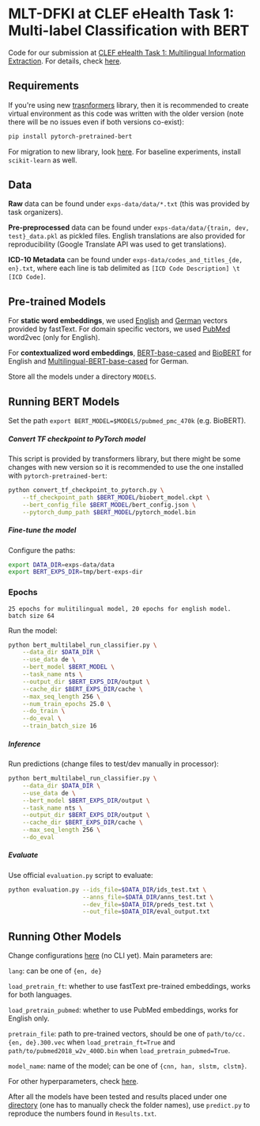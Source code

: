 # MLT-DFKI at CLEF eHealth Task 1: Multi-label Classification with BERT #

Code for our submission at [CLEF eHealth Task 1: Multilingual Information Extraction](https://clefehealth.imag.fr/?page_id=171). For details, check [here](http://ceur-ws.org/Vol-2380/paper_67.pdf).

## Requirements
If you're using new [trasnformers](https://github.com/huggingface/transformers) library, then it is recommended to create virtual environment as this code was written with the older version (note there will be no issues even if both versions co-exist):
```bash
pip install pytorch-pretrained-bert
```
For migration to new library, look [here](https://github.com/huggingface/transformers#migrating-from-pytorch-pretrained-bert-to-transformers). For baseline experiments, install `scikit-learn` as well.

## Data
**Raw** data can be found under `exps-data/data/*.txt` (this was provided by task organizers).

**Pre-preprocessed** data can be found under `exps-data/data/{train, dev, test}_data.pkl` as pickled files. English translations are also provided for reproducibility (Google Translate API was used to get translations). 

**ICD-10 Metadata** can be found under `exps-data/codes_and_titles_{de, en}.txt`, where each line is tab delimited as `[ICD Code Description] \t [ICD Code]`.

## Pre-trained Models

For **static word embeddings**, we used [English](https://dl.fbaipublicfiles.com/fasttext/vectors-crawl/cc.en.300.vec.gz) and [German](https://dl.fbaipublicfiles.com/fasttext/vectors-crawl/cc.de.300.vec.gz) vectors provided by fastText. For domain specific vectors, we used [PubMed](https://archive.org/details/pubmed2018_w2v_400D.tar) word2vec (only for English).

For **contextualized word embeddings**, [BERT-base-cased](https://storage.googleapis.com/bert_models/2018_10_18/cased_L-12_H-768_A-12.zip) and [BioBERT](https://github.com/naver/biobert-pretrained/releases/tag/v1.0-pubmed-pmc) for English and [Multilingual-BERT-base-cased](https://storage.googleapis.com/bert_models/2018_11_23/multi_cased_L-12_H-768_A-12.zip) for German.

Store all the models under a directory `MODELS`.

## Running BERT Models

Set the path `export BERT_MODEL=$MODELS/pubmed_pmc_470k` (e.g. BioBERT).

##### Convert TF checkpoint to PyTorch model
This script is provided by transformers library, but there might be some changes with new version so it is recommended to use the one installed with `pytorch-pretrained-bert`:

```bash
python convert_tf_checkpoint_to_pytorch.py \
    --tf_checkpoint_path $BERT_MODEL/biobert_model.ckpt \
    --bert_config_file $BERT_MODEL/bert_config.json \
    --pytorch_dump_path $BERT_MODEL/pytorch_model.bin
```

##### Fine-tune the model

Configure the paths:
```bash
export DATA_DIR=exps-data/data
export BERT_EXPS_DIR=tmp/bert-exps-dir

```

### Epochs
```
25 epochs for mulitilingual model, 20 epochs for english model.
batch size 64
```

Run the model:
```bash
python bert_multilabel_run_classifier.py \
    --data_dir $DATA_DIR \
    --use_data de \
    --bert_model $BERT_MODEL \
    --task_name nts \
    --output_dir $BERT_EXPS_DIR/output \
    --cache_dir $BERT_EXPS_DIR/cache \
    --max_seq_length 256 \
    --num_train_epochs 25.0 \
    --do_train \
    --do_eval \
    --train_batch_size 16
```

##### Inference

Run predictions (change files to test/dev manually in processor):

```bash
python bert_multilabel_run_classifier.py \
    --data_dir $DATA_DIR \
    --use_data de \
    --bert_model $BERT_EXPS_DIR/output \
    --task_name nts \
    --output_dir $BERT_EXPS_DIR/output \
    --cache_dir $BERT_EXPS_DIR/cache \
    --max_seq_length 256 \
    --do_eval 
```

##### Evaluate

Use official `evaluation.py` script to evaluate:

```bash
python evaluation.py --ids_file=$DATA_DIR/ids_test.txt \
                     --anns_file=$DATA_DIR/anns_test.txt \
                     --dev_file=$DATA_DIR/preds_test.txt \
                     --out_file=$DATA_DIR/eval_output.txt
```

## Running Other Models

Change configurations [here](https://github.com/suamin/multilabel-classification-bert-icd10/blob/master/main.py#L161) (no CLI yet).  Main parameters are:

`lang`: can be one of `{en, de}`

`load_pretrain_ft`: whether to use fastText pre-trained embeddings, works for both languages.

`load_pretrain_pubmed`: whether to use PubMed embeddings, works for English only.

`pretrain_file`: path to pre-trained vectors, should be one of `path/to/cc.{en, de}.300.vec` when `load_pretrain_ft=True` and `path/to/pubmed2018_w2v_400D.bin` when `load_pretrain_pubmed=True`.

`model_name`: name of the model; can be one of `{cnn, han, slstm, clstm}`.

For other hyperparameters, check [here](https://github.com/suamin/multilabel-classification-bert-icd10/blob/master/main.py#L46).

After all the models have been tested and results placed under one [directory](https://github.com/suamin/multilabel-classification-bert-icd10/blob/master/predict.py#L37) (one has to manually check the folder names), use `predict.py` to reproduce the numbers found in `Results.txt`.
